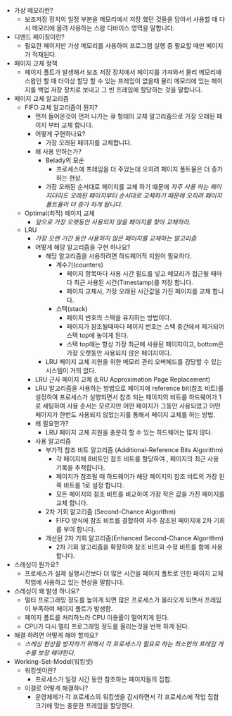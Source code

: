 
- 가상 메모리란?
	- 보조저장 장치의 일정 부분을 메모리에서 저장 했던 것들을 담아서 사용할 때 다시 메모리에 올려 사용하는 스왑 디바이스 영역을 말합니다.
- 디멘드 페이징이란?
	- 필요한 페이지만 가상 메모리를 사용하여 프로그램 실행 중 필요할 때만 페이지가 적재된다.
- 페이지 교체 정책
	- 페이지 폴트가 발생해서 보조 저장 장치에서 페이지를 가져와서 물리 메모리에 스왑인 할 때 더이상 할당 할 수 있는 프레임이 없을때 물리 메모리에 있는 페이지를 백업 저장 장치로 보내고 그 빈 프레임에 할당하는 것을 말합니다.
- 페이지 교체 알고리즘
	- FIFO 교체 알고리즘이 뭔지?
		- 먼저 들어온것이 먼저 나가는 큐 형태의 교체 알고리즘으로 가장 오래된 페이지 부터 교체 합니다.
		- 어떻게 구현하나요?
			- 가장 오래된 페이지를 교체합니다.
		- 왜 사용 안하는가?
			- Belady의 모순
				- 프로세스에 프레임을 더 주었는데 오히려 페이지 폴트율은 더 증가하는 현상.
			- 가장 오래된 순서대로 페이지를 교체 하기 떄문에 *자주 사용 하는 페이지더라도 오래된 페이지부터 순서대로 교체하기 때문에 오히려 페이지 폴트율이 더 증가 하게 됩니다.*
	- Optimal(최적) 페이지 교체
		- *앞으로 가장 오랫동안 사용되지 않을 페이지를 찾아 교체하라.* 
	- LRU
		- *가장 오랜 기간 동안 사용하지 않은 페이지를 교체하는 알고리즘* 
		- 어떻게 해당 알고리즘을 구현 하나요?
			- 해당 알고리즘을 사용하려면 하드웨어적 지원이 필요하다.
				- 계수기(counters)
					- 페이지 항목마다 사용 시간 필드를 넣고 메모리가 접근될 때마다 최근 사용된 시간(Timestamp)를 저장 합니다.
					- 페이지 교체시, 가장 오래된 시간값을 가진 페이지를 교체 합니다.
				- 스택(stack)
					- 페이지 번호의 스택을 유지하는 방법이다.
					- 페이지가 참조될때마다 페이지 번호는 스택 중간에서 제거되어 스택 top에 놓이게 된다.
					- 스택 top에는 항상 가장 최근에 사용된 페이지이고, bottom은 가장 오랫동안 사용되지 않은 페이지이다.
			- LRU 페이지 교체 지원을 위한 메모리 관리 오버헤드를 감당할 수 있는 시스템이 거의 없다.
		- LRU 근사 페이지 교체 (LRU Approximation Page Replacement)
		- LRU 알고리즘을 사용하는 방법으로 페이지에 reference bit(참조 비트)를 설정하여 프로세스가 실행되면서 참조 되는 페이지의 비트를 하드웨어가 1로 세팅하여 사용 순서는 모르지만 어떤 페이지가 그동안 사용되었고 어떤 페이지가 한번도 사용되지 않았는지를 통해서 페이지 교체를 하는 방법.
		- 왜 필요한가?
			- LRU 페이지 교체 지원을 충분히 할 수 있는 하드웨어는 많지 않다.
		- 사용 알고리즘
			- 부가적 참조 비트 알고리즘 (Additional-Reference Bits Algorithm)
				- 각 페이지에 8비트인 참조 비트를 할당하여 , 페이지의 최근 사용 기록을 추적합니다.
				- 페이지가 참조될 때 하드웨어가 해당 페이지의 참조 비트의 가장 왼쪽 비트를 1로 설정 합니다.
				- 모든 페이지의 참조 비트를 비교하여 가장 작은 값을 가진 페이지를 교체 합니다.
			- 2차 기회 알고리즘 (Second-Chance Algorithm)
				- FIFO 방식에 참조 비트를 결합하여 자주 참조된 페이지에 2차 기회를 부여 합니다.
			- 개선된 2차 기회 알고리즘(Enhanced Second-Chance Algorithm)
				- 2차 기회 알고리즘을 확장하여 참조 비트와 수정 비트를 함께 사용 합니다.
- 스레싱이 뭔가요?
	- 프로세스가 실제 실행시간보다 더 많은 시간을 페이지 폴트로 인한 페이지 교체 작업에 사용하고 있는 현상을 말합니다.
- 스레싱이 왜 발생 하나요?
	- 멀티 프로그래밍 정도를 높이게 되면 많은 프로세스가 올라오게 되면서 프레임이 부족하여 페이지 폴트가 발생함.
	- 페이지 폴트를 처리하느라 CPU 이용률이 떨어지게 된다.
	- CPU가 다시 멀티 프로그래밍 정도를 올리는것을 반복 하게 된다.
- 해결 하려면 어떻게 해야 할까요?
	- *스레싱 현상을 방지하기 위해서 각 프로세스가 필요로 하는 최소한의 프레임 개수를 보장 해야한다.*
- Working-Set-Model(워킹셋)
	- 워킹셋이란?
		- 프로세스가 일정 시간 동안 참조하는 페이지들의 집합.
	- 이걸로 어떻게 해결하나?
		- 운영체제가 각 프로세스의 워킹셋을 감시하면서 각 프로세스에 작업 집합 크기에 맞는 충분한 프레임을 할당한다.

